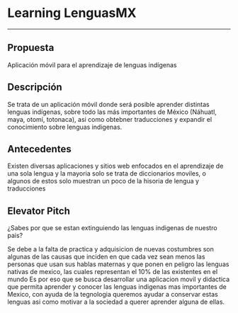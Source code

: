 # **Learning LenguasMX**
---
## **Propuesta** 
Aplicación móvil para el aprendizaje de lenguas indígenas

## **Descripción** 
Se trata de un aplicación móvil donde será posible aprender distintas lenguas indígenas, sobre todo las más importantes de México (Náhuatl, maya, otomí, totonaca), asi como obtebner traducciones  y expandir el conocimiento sobre lenguas indigenas.

## **Antecedentes** 
Existen diversas aplicaciones y sitios web enfocados en el aprendizaje de una sola lengua y la mayoria solo se trata de diccionarios moviles, o algunos de estos solo muestran un poco de la hisoria de lengua y traducciones 
 
## **Elevator Pitch**
¿Sabes por que se estan extinguiendo las lenguas indigenas de nuestro pais?

Se debe a la falta de practica y adquisicion de nuevas costumbres son algunas de las causas que inciden en que cada vez sean menos las personas que usan sus hablas maternas y que ponen en peligro las lenguas nativas de mexico, las cuales representan el 10% de las existentes en el mundo
Es por eso que se busca desarrollar una aplicacion movil y didactica que permita aprender y conocer las lenguas indigenas mas importantes de Mexico, con ayuda de la tegnologia queremos ayudar a conservar estas lenguas asi como motivar a la sociedad a querer aprender alguna de ellas.

